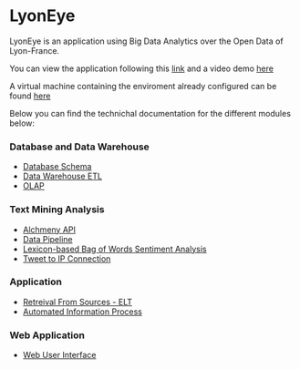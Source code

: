 # LyonEye

LyonEye is an application using Big Data Analytics over the Open Data of Lyon-France.

You can view the application following this [link](http://www.mr3m.me/smart) and a video demo [here](https://youtu.be/pjmnTizn2vQ)

A virtual machine containing the enviroment already configured can be found [here](https://drive.google.com/open?id=0B0E_OntLtUbZckFreHNKOG9ac2s)

Below you can find the technichal documentation for the different modules below:

### Database and Data Warehouse
 - [Database Schema](database.md)
 - [Data Warehouse ETL](dwh_etl.md)
 - [OLAP](olap.md)

### Text Mining Analysis
 - [Alchmeny API](alch.md)
 - [Data Pipeline](pipeline.md)
 - [Lexicon-based Bag of Words Sentiment Analysis](BOW.md)
 - [Tweet to IP Connection](tweetToIP.md)

### Application
 - [Retreival From Sources - ELT](sources_elt.md)
 - [Automated Information Process](automatic_process.md)

### Web Application
 - [Web User Interface](ui.md)
